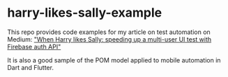 # harry-likes-sally-example
This repo provides code examples for my article on test automation on Medium: ["When Harry likes Sally: speeding up a multi-user UI test with Firebase auth API"](https://medium.com/@kolbevich/when-harry-likes-sally-speeding-up-a-multi-user-ui-test-with-firebase-auth-api-7f1edd724e81)

It is also a good sample of the POM model applied to mobile automation in Dart and Flutter. 
